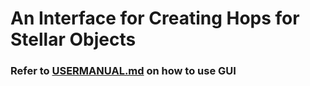 # An Interface for Creating Hops for Stellar Objects

### Refer to [USERMANUAL.md](https://github.com/vvkrddy/Star-Hopping/blob/vvkrddy/USERMANUAL.md) on how to use GUI
